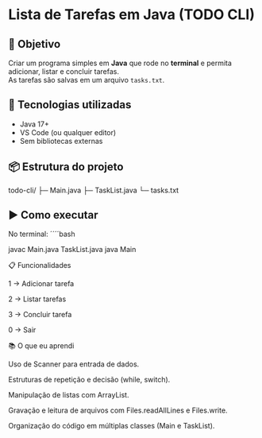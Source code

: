 # Lista de Tarefas em Java (TODO CLI)

## 🎯 Objetivo
Criar um programa simples em **Java** que rode no **terminal** e permita adicionar, listar e concluir tarefas.  
As tarefas são salvas em um arquivo `tasks.txt`.

## 🧰 Tecnologias utilizadas
- Java 17+
- VS Code (ou qualquer editor)
- Sem bibliotecas externas

## 📦 Estrutura do projeto


todo-cli/
├─ Main.java
├─ TaskList.java
└─ tasks.txt

## ▶️ Como executar
No terminal:
´´´´bash

javac Main.java TaskList.java
java Main

📋 Funcionalidades

1 → Adicionar tarefa

2 → Listar tarefas

3 → Concluir tarefa

0 → Sair

📚 O que eu aprendi

Uso de Scanner para entrada de dados.

Estruturas de repetição e decisão (while, switch).

Manipulação de listas com ArrayList.

Gravação e leitura de arquivos com Files.readAllLines e Files.write.

Organização do código em múltiplas classes (Main e TaskList).
